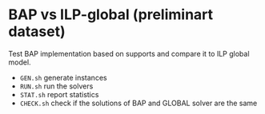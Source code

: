
 # BAP vs ILP-global (preliminart dataset)
 
 Test BAP implementation based on supports and compare it to ILP global model.
 
 - `GEN.sh` generate instances
 - `RUN.sh` run the solvers
 - `STAT.sh` report statistics
 - `CHECK.sh` check if the solutions of BAP and GLOBAL solver are the same
